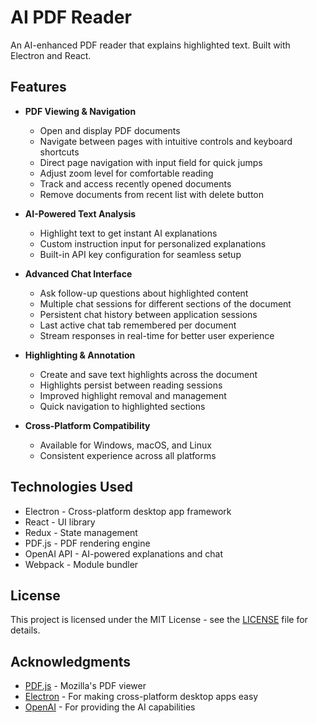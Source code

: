 # AI PDF Reader

An AI-enhanced PDF reader that explains highlighted text. Built with Electron and React.

## Features

- **PDF Viewing & Navigation**
  - Open and display PDF documents
  - Navigate between pages with intuitive controls and keyboard shortcuts
  - Direct page navigation with input field for quick jumps
  - Adjust zoom level for comfortable reading
  - Track and access recently opened documents
  - Remove documents from recent list with delete button

- **AI-Powered Text Analysis**
  - Highlight text to get instant AI explanations
  - Custom instruction input for personalized explanations
  - Built-in API key configuration for seamless setup

- **Advanced Chat Interface**
  - Ask follow-up questions about highlighted content
  - Multiple chat sessions for different sections of the document
  - Persistent chat history between application sessions
  - Last active chat tab remembered per document
  - Stream responses in real-time for better user experience

- **Highlighting & Annotation**
  - Create and save text highlights across the document
  - Highlights persist between reading sessions
  - Improved highlight removal and management
  - Quick navigation to highlighted sections

- **Cross-Platform Compatibility**
  - Available for Windows, macOS, and Linux
  - Consistent experience across all platforms

## Technologies Used

- Electron - Cross-platform desktop app framework
- React - UI library
- Redux - State management
- PDF.js - PDF rendering engine
- OpenAI API - AI-powered explanations and chat
- Webpack - Module bundler

## License

This project is licensed under the MIT License - see the [LICENSE](LICENSE) file for details.

## Acknowledgments

- [PDF.js](https://mozilla.github.io/pdf.js/) - Mozilla's PDF viewer
- [Electron](https://www.electronjs.org/) - For making cross-platform desktop apps easy
- [OpenAI](https://openai.com/) - For providing the AI capabilities
